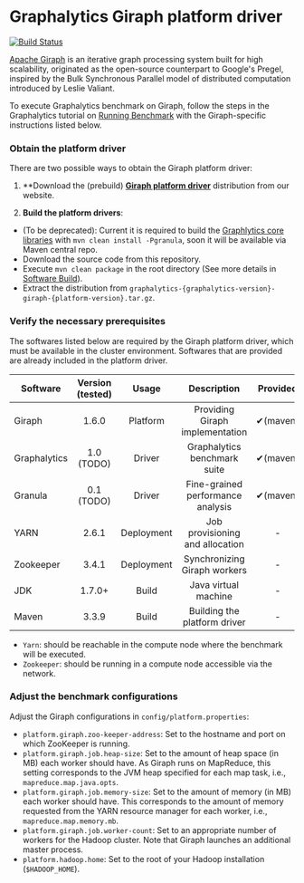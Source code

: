 # Graphalytics Giraph platform driver

[![Build Status](https://jenkins.tribler.org/buildStatus/icon?job=Graphalytics/Platforms/Giraph_master)](https://jenkins.tribler.org/job/Graphalytics/Platforms/Giraph_master)

[Apache Giraph](http://giraph.apache.org) is an iterative graph processing system built for high scalability, originated as the open-source counterpart to Google's Pregel, inspired by the Bulk Synchronous Parallel model of distributed computation introduced by Leslie Valiant.

To execute Graphalytics benchmark on Giraph, follow the steps in the Graphalytics tutorial on [Running Benchmark](https://github.com/ldbc/ldbc_graphalytics/wiki/Manual%3A-Running-Benchmark) with the Giraph-specific instructions listed below.

### Obtain the platform driver
There are two possible ways to obtain the Giraph platform driver:

 1. **Download the (prebuild) **[Giraph platform driver](https://atlarge-research.com/projects/graphalytics/platforms)** distribution from our website.

 2. **Build the platform drivers**: 
  - (To be deprecated): Current it is required to build the [Graphlytics core libraries](https://github.com/ldbc/ldbc_graphalytics/tree/) with ``mvn clean install -Pgranula``, soon it will be available via Maven central repo.
  - Download the source code from this repository.
  - Execute `mvn clean package` in the root directory (See more details in [Software Build](https://github.com/ldbc/ldbc_graphalytics/wiki/Documentation:-Software-Build)).
  - Extract the distribution from `graphalytics-{graphalytics-version}-giraph-{platform-version}.tar.gz`.

### Verify the necessary prerequisites
The softwares listed below are required by the Giraph platform driver, which must be available in the cluster environment. Softwares that are provided are already included in the platform driver.

| Software | Version (tested) | Usage | Description | Provided |
|-------------|:-------------:|:-------------:|:-------------:|:-------------:|
| Giraph | 1.6.0 | Platform| Providing Giraph implementation | ✔(maven) |
| Graphalytics | 1.0 (TODO) | Driver | Graphalytics benchmark suite | ✔(maven) |
| Granula | 0.1 (TODO) | Driver | Fine-grained performance analysis | ✔(maven) |
| YARN | 2.6.1 | Deployment | Job provisioning and allocation | - |
| Zookeeper | 3.4.1 | Deployment | Synchronizing Giraph workers | - |
| JDK | 1.7.0+ | Build | Java virtual machine | - |
| Maven | 3.3.9 | Build | Building the platform driver | - |

 - `Yarn`: should be reachable in the compute node where the benchmark will be executed.
 - `Zookeeper`: should be running in a compute node accessible via the network.

### Adjust the benchmark configurations
Adjust the Giraph configurations in `config/platform.properties`: 

 - `platform.giraph.zoo-keeper-address`: Set to the hostname and port on which ZooKeeper is running.
 - `platform.giraph.job.heap-size`: Set to the amount of heap space (in MB) each worker should have. As Giraph runs on MapReduce, this setting corresponds to the JVM heap specified for each map task, i.e., `mapreduce.map.java.opts`.
 - `platform.giraph.job.memory-size`: Set to the amount of memory (in MB) each worker should have. This corresponds to the amount of memory requested from the YARN resource manager for each worker, i.e., `mapreduce.map.memory.mb`.
 - `platform.giraph.job.worker-count`: Set to an appropriate number of workers for the Hadoop cluster. Note that Giraph launches an additional master process.
 - `platform.hadoop.home`: Set to the root of your Hadoop installation (`$HADOOP_HOME`).


